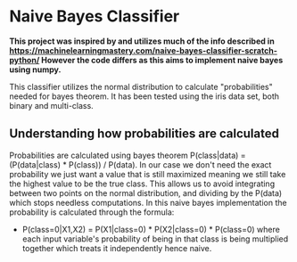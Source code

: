 # Naive Bayes Classifier

**This project was inspired by and utilizes much of the info described in https://machinelearningmastery.com/naive-bayes-classifier-scratch-python/
However the code differs as this aims to implement naive bayes using numpy.**

This classifier utilizes the normal distribution to calculate "probabilities" needed for bayes theorem.
It has been tested using the iris data set, both binary and multi-class.


## Understanding how probabilities are calculated
Probabilities are calculated using bayes theorem P(class|data) = (P(data|class) * P(class)) / P(data). In our case we don't need the exact probability we just want a value that is still maximized meaning we still take the highest value to be the true class. This allows us to avoid integrating between two points on the normal distribution, and dividing by the P(data) which stops needless computations. In this naive bayes implementation the probability is calculated through the formula: 
- P(class=0|X1,X2) = P(X1|class=0) * P(X2|class=0) * P(class=0) 
where each input variable's probability of being in that class is being multiplied together which treats it independently hence naive.